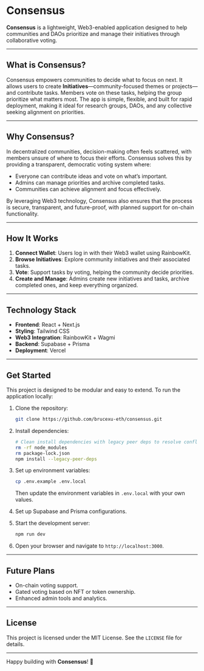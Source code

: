 # Consensus

**Consensus** is a lightweight, Web3-enabled application designed to help communities and DAOs prioritize and manage their initiatives through collaborative voting.

---

## What is Consensus?

Consensus empowers communities to decide what to focus on next. It allows users to create **Initiatives**—community-focused themes or projects—and contribute tasks. Members vote on these tasks, helping the group prioritize what matters most. The app is simple, flexible, and built for rapid deployment, making it ideal for research groups, DAOs, and any collective seeking alignment on priorities.

---

## Why Consensus?

In decentralized communities, decision-making often feels scattered, with members unsure of where to focus their efforts. Consensus solves this by providing a transparent, democratic voting system where:

- Everyone can contribute ideas and vote on what’s important.
- Admins can manage priorities and archive completed tasks.
- Communities can achieve alignment and focus effectively.

By leveraging Web3 technology, Consensus also ensures that the process is secure, transparent, and future-proof, with planned support for on-chain functionality.

---

## How It Works

1. **Connect Wallet**: Users log in with their Web3 wallet using RainbowKit.
2. **Browse Initiatives**: Explore community initiatives and their associated tasks.
3. **Vote**: Support tasks by voting, helping the community decide priorities.
4. **Create and Manage**: Admins create new initiatives and tasks, archive completed ones, and keep everything organized.

---

## Technology Stack

- **Frontend**: React + Next.js
- **Styling**: Tailwind CSS
- **Web3 Integration**: RainbowKit + Wagmi
- **Backend**: Supabase + Prisma
- **Deployment**: Vercel

---

## Get Started

This project is designed to be modular and easy to extend. To run the application locally:

1. Clone the repository:

   ```bash
   git clone https://github.com/brucexu-eth/consensus.git
   ```

2. Install dependencies:

   ```bash
   # Clean install dependencies with legacy peer deps to resolve conflicts
   rm -rf node_modules
   rm package-lock.json
   npm install --legacy-peer-deps
   ```

3. Set up environment variables:
   ```bash
   cp .env.example .env.local
   ```
   Then update the environment variables in `.env.local` with your own values.

4. Set up Supabase and Prisma configurations.
5. Start the development server:
   ```bash
   npm run dev
   ```
6. Open your browser and navigate to `http://localhost:3000`.

---

## Future Plans

- On-chain voting support.
- Gated voting based on NFT or token ownership.
- Enhanced admin tools and analytics.

---

## License

This project is licensed under the MIT License. See the `LICENSE` file for details.

---

Happy building with **Consensus**! 🎉
